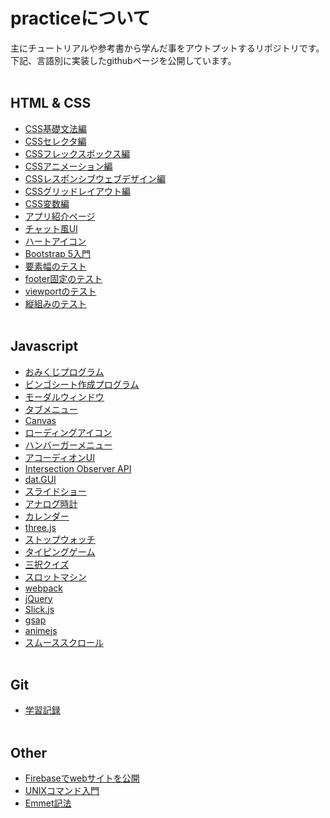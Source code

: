 # practiceについて

主にチュートリアルや参考書から学んだ事をアウトプットするリポジトリです。  
下記、言語別に実装したgithubページを公開しています。
<br><br>

## HTML & CSS
- [CSS基礎文法編](https://takashitanaka.github.io/practice/css-practice/css-basic/css-basic.html)
- [CSSセレクタ編](https://takashitanaka.github.io/practice/css-practice/css-selector/css-selector.html)
- [CSSフレックスボックス編](https://takashitanaka.github.io/practice/css-practice/css-flexbox/css-flexbox-main.html)
- [CSSアニメーション編](https://takashitanaka.github.io/practice/css-practice/css-animation/css-animation-main.html)
- [CSSレスポンシブウェブデザイン編](https://takashitanaka.github.io/practice/css-practice/css-responsive/index.html)
- [CSSグリッドレイアウト編](https://takashitanaka.github.io/practice/css-practice/css-gridLayout/index.html)
- [CSS変数編](https://takashitanaka.github.io/practice/css-practice/css-variables/index.html)
- [アプリ紹介ページ](https://takashitanaka.github.io/practice/css-practice/css-website/index.html)
- [チャット風UI](https://takashitanaka.github.io/practice/css-practice/chat-ui/chat-ui.html)
- [ハートアイコン](https://takashitanaka.github.io/practice/css-practice/heart-icon/heart-icon.html)
- [Bootstrap 5入門](https://takashitanaka.github.io/practice/css-practice/bootstrap5/index.html)
- [要素幅のテスト](https://takashitanaka.github.io/practice/css-practice/container-test/index.html)
- [footer固定のテスト](https://takashitanaka.github.io/practice/css-practice/footer-bottom/index.html)
- [viewportのテスト](https://takashitanaka.github.io/practice/html-practice/viewport/index.html)
- [縦組みのテスト](https://takashitanaka.github.io/practice/css-practice/vertical-typo/index.html)
<br><br>

## Javascript
- [おみくじプログラム](https://takashitanaka.github.io/practice/js-practice/omikuji/omikuji.html)
- [ビンゴシート作成プログラム](https://takashitanaka.github.io/practice/js-practice/bingo/bingo.html)
- [モーダルウィンドウ](https://takashitanaka.github.io/practice/js-practice/modalWindow/modalWindow.html)
- [タブメニュー](https://takashitanaka.github.io/practice/js-practice/tab/tab.html)
- [Canvas](https://takashitanaka.github.io/practice/js-practice/canvas/canvas.html)
- [ローディングアイコン](https://takashitanaka.github.io/practice/js-practice/loadingIcon/loadingIcon.html)
- [ハンバーガーメニュー](https://takashitanaka.github.io/practice/js-practice/humbergerMenu/index.html)
- [アコーディオンUI](https://takashitanaka.github.io/practice/js-practice/accordion/index.html)
- [Intersection Observer API](https://takashitanaka.github.io/practice/js-practice/intersectionObserverAPI/index.html)
- [dat.GUI](https://takashitanaka.github.io/practice/js-practice/datGUI/index.html)
- [スライドショー](https://takashitanaka.github.io/practice/js-practice/slideShow/index.html)
- [アナログ時計](https://takashitanaka.github.io/practice/js-practice/analogClock/index.html)
- [カレンダー](https://takashitanaka.github.io/practice/js-practice/calendar/index.html)
- [three.js](https://takashitanaka.github.io/practice/js-practice/threejs-practice/index.html)
- [ストップウォッチ](https://takashitanaka.github.io/practice/js-practice/stopWatch/index.html)
- [タイピングゲーム](https://takashitanaka.github.io/practice/js-practice/typing/index.html)
- [三択クイズ](https://takashitanaka.github.io/practice/js-practice/quiz/index.html)
- [スロットマシン](https://takashitanaka.github.io/practice/js-practice/slot/index.html)
- [webpack](https://takashitanaka.github.io/practice/js-practice/webpack/index.html)
- [jQuery](https://takashitanaka.github.io/practice/js-practice/jquery/index.html)
- [Slick.js](https://takashitanaka.github.io/practice/js-practice/slickjs/index.html)
- [gsap](https://takashitanaka.github.io/practice/js-practice/gsap/index.html)
- [animejs](https://takashitanaka.github.io/practice/js-practice/animeJs/index.html)
- [スムーススクロール](https://takashitanaka.github.io/practice/other/smoothScroll/index.html)
<br><br>

## Git
- [学習記録](https://takashitanaka.github.io/practice/git-practice/)
<br><br>

## Other
- [Firebaseでwebサイトを公開](https://github.com/TakashiTanaka/practice/blob/main/other/firebase/README.md)
- [UNIXコマンド入門](https://takashitanaka.github.io/practice/other/UNIX-practice/)
- [Emmet記法](https://takashitanaka.github.io/practice/other/emmet/index.html)
<br><br>